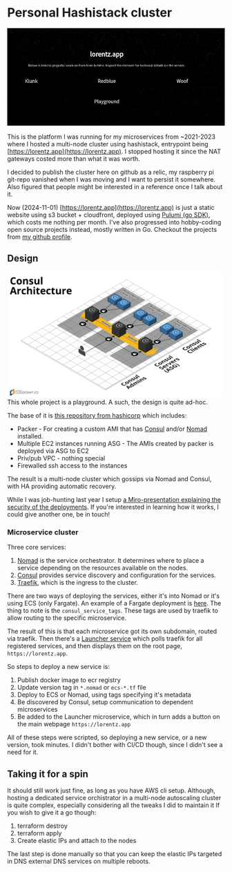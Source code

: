 # Personal Hashistack cluster

![lorentz.app microservice launcher](./readme-assets/lorentz-app.png)

This is the platform I was running for my microservices from ~2021-2023 where I hosted a multi-node cluster using hashistack, entrypoint being [https://lorentz.app](https://lorentz.app).
I stopped hosting it since the NAT gateways costed more than what it was worth.

I decided to publish the cluster here on github as a relic, my raspberry pi git-repo vanished when I was moving and I want to persist it somewhere.
Also figured that people might be interested in a reference once I talk about it.

Now (2024-11-01) [https://lorentz.app](https://lorentz.app) is just a static website using s3 bucket + cloudfront, deployed using [Pulumi (go SDK)](https://www.pulumi.com/), which costs me nothing per month.
I've also progressed into hobby-coding open source projects instead, mostly written in Go.
Checkout the projects from [my github profile](https://github.com/baalimago/).

## Design

![original design, image borrowed from hashicorp's exammple](./readme-assets/architecture.png)
This whole project is a playground.
A such, the design is quite ad-hoc.

The base of it is [this repository from hashicorp](https://github.com/hashicorp/terraform-aws-consul) which includes:

- Packer - For creating a custom AMI that has [Consul](https://www.consul.io/) and/or [Nomad](https://www.nomadproject.io/) installed.
- Multiple EC2 instances running ASG - The AMIs created by packer is deployed via ASG to EC2
- Priv/pub VPC - nothing special
- Firewalled ssh access to the instances

The result is a multi-node cluster which gossips via Nomad and Consul, with HA providing automatic recovery.

While I was job-hunting last year I setup [a Miro-presentation explaining the security of the deployments](https://miro.com/app/board/uXjVNSMSU2U=/?share_link_id=95742024722).
If you're interested in learning how it works, I could give another one, be in touch!

### Microservice cluster

Three core services:

1. [Nomad](https://www.nomadproject.io/) is the service orchestrator. It determines where to place a service depending on the resources available on the nodes.
1. [Consul](https://www.consul.io/) provides service discovery and configuration for the services.
1. [Traefik](https://traefik.io/traefik/), which is the ingress to the cluster.

There are two ways of deploying the services, either it's into Nomad or it's using ECS (only Fargate).
An example of a Fargate deployment is [here](./ecs-gallery.tf).
The thing to note is the `consul_service_tags`.
These tags are used by traefik to allow routing to the specific microservice.

The result of this is that each microservice got its own subdomain, routed via traefik.
Then there's a [Launcher service](./microservice-examples/launcher) which polls traefik for all registered services, and then displays them on the root page, `https://lorentz.app`.

So steps to deploy a new service is:

1. Publish docker image to ecr registry
1. Update version tag in `*.nomad` or `ecs-*.tf` file
1. Deploy to ECS or Nomad, using tags specifying it's metadata
1. Be discovered by Consul, setup communication to dependent microservices
1. Be added to the Launcher microservice, which in turn adds a button on the main webpage `https://lorentz.app`

All of these steps were scripted, so deploying a new service, or a new version, took minutes.
I didn't bother with CI/CD though, since I didn't see a need for it.

## Taking it for a spin

It should still work just fine, as long as you have AWS cli setup.
Although, hosting a dedicated service orchistrator in a multi-node autoscaling cluster is quite complex, especially considering all the tweaks I did to maintain it
If you wish to give it a go though:

1. terraform destroy
1. terraform apply
1. Create elastic IPs and attach to the nodes

The last step is done manually so that you can keep the elastic IPs targeted in DNS external DNS services on multiple reboots.
